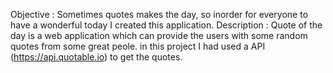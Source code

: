 Objective : Sometimes quotes makes the day, so inorder for everyone to have a wonderful today I created this application.
Description : Quote of the day is a web application which can provide the users with some random quotes from some great peole. in this project I had used a API (https://api.quotable.io) to get the quotes.
